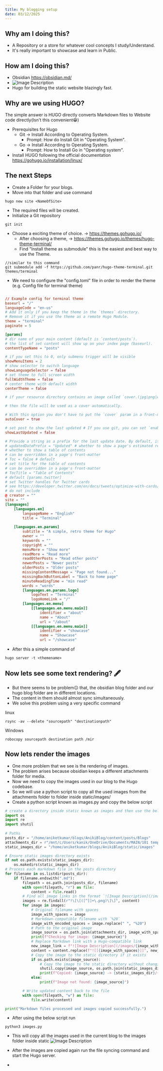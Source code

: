 ```yaml
---
title: My blogging setup
date: 03/12/2025
---
```

## Why am I doing this?
- A Repository or a store for whatever cool concepts I study/Understand.
- It's really important to showcase and learn in Public.
## How am I doing this?
- Obsidian https://obsidian.md/
- ![Image Description](/images/Pasted%20image%2020241203121609.png)
- Hugo for building the static website blazingly fast. 
## Why are we using HUGO?
The simple answer is HUGO directly converts Markdown files to Website code directly(Isn't this convenient😁)
- Prerequisites for Hugo
	- Git -> Install According to Operating System.
		- Prompt: How do Install Git in "Operating System".
	- Go -> Install According to Operating System.
		- Prompt: How to Install Go in "Operating system".
-  Install HUGO following the official documentation https://gohugo.io/installation/linux/

## The next Steps
- Create a Folder for your blogs.
- Move into that folder and use command
```
hugo new site <NameOfSite>
```
- The required files will be created.
- Initialize a Git repository
```
git init
```
- Choose a exciting theme of choice. -> https://themes.gohugo.io/
	- After choosing a theme, -> https://themes.gohugo.io/themes/hugo-theme-terminal/
	- Find "Install theme as submodule" this is the easiest and best way to use the Theme.
```
//similar to this command 
git submodule add -f https://github.com/panr/hugo-theme-terminal.git themes/terminal
```
- We need to configure the "config.toml" file in order to render the theme (e.g. Config file for terminal theme)
``` config.toml

// Example config for terminal theme
baseurl = "/" 
languageCode = "en-us" 
# Add it only if you keep the theme in the `themes` directory. 
# Remove it if you use the theme as a remote Hugo Module. 
theme = "terminal" 
paginate = 5 

[params] 
# dir name of your main content (default is `content/posts`). 
# the list of set content will show up on your index page (baseurl). 
contentTypeName = "posts" 

# if you set this to 0, only submenu trigger will be visible 
showMenuItems = 2 
# show selector to switch language 
showLanguageSelector = false 
# set theme to full screen width 
fullWidthTheme = false 
# center theme with default width 
centerTheme = false 

# if your resource directory contains an image called `cover.(jpg|png|webp)`, 

# then the file will be used as a cover automatically. 

# With this option you don't have to put the `cover` param in a front-matter. 
autoCover = true 

# set post to show the last updated # If you use git, you can set `enableGitInfo` to `true` and then post will automatically get the last updated 
showLastUpdated = false 

# Provide a string as a prefix for the last update date. By default, it looks like this: 2020-xx-xx [Updated: 2020-xx-xx] :: Author 
# updatedDatePrefix = "Updated" # whether to show a page's estimated reading time # readingTime = false # default 
# whether to show a table of contents 
# can be overridden in a page's front-matter 
# Toc = false # default 
# set title for the table of contents 
# can be overridden in a page's front-matter 
# TocTitle = "Table of Contents" 
# default [params.twitter] 
# set Twitter handles for Twitter cards 
# see https://developer.twitter.com/en/docs/tweets/optimize-with-cards/guides/getting-started#card-and-content-attribution 
# do not include 
@ creator = "" 
site = "" 
[languages] 
	[languages.en] 
		languageName = "English" 
		title = "Terminal" 
	
	[languages.en.params] 
		subtitle = "A simple, retro theme for Hugo" 
		owner = "" 
		keywords = "" 
		copyright = "" 
		menuMore = "Show more" 
		readMore = "Read more" 
		readOtherPosts = "Read other posts" 
		newerPosts = "Newer posts" 
		olderPosts = "Older posts" 
		missingContentMessage = "Page not found..." 
		missingBackButtonLabel = "Back to home page" 
		minuteReadingTime = "min read" 
		words = "words" 
		[languages.en.params.logo] 
			logoText = "Terminal" 
			logoHomeLink = "/" 
		[languages.en.menu] 
			[[languages.en.menu.main]] 
				identifier = "about" 
				name = "About" 
				url = "/about" 
			[[languages.en.menu.main]] 
				identifier = "showcase" 
				name = "Showcase" 
				url = "/showcase"
```
- After this a simple command of 
```
hugo server -t <themename>
```

## Now lets see some text rendering? 🖋️
- But there seems to be problem😐 that, the obsidian blog folder and our hugo blog folder are in different locations.
- The content in them should almost sync simultaneously.
- We solve this problem using a very specific command

linux
```
rsync -av --delete "sourcepath" "destinationpath"
```

Windows
```
robocopy sourcepath destination path /mir
```


## Now lets render the images
- One more problem that we see is the rendering of images.
- The problem arises because obsidian keeps a different attachments folder for media.
- Now we need to copy the images used in our blog to the Hugo codebase.
- So we will use a python script to copy all the used images from the attachments folder to folder inside static/images/
- Create a python script known as images.py and copy the below script 
``` Python
# create a directory inside static known as images and then use the below code.
import os
import re
import shutil
  
# Paths
posts_dir = "/home/aniketkumar/blogs/AnikiBlog/content/posts/Blogs"
attachments_dir = r"/mnt/c/Users/kanik/OneDrive/Documents/MAIN/101 templates"
static_images_dir = "/home/aniketkumar/blogs/AnikiBlog/static/images"

# Ensure static images directory exists
if not os.path.exists(static_images_dir):
    os.makedirs(static_images_dir)
# Process each markdown file in the posts directory
for filename in os.listdir(posts_dir):
    if filename.endswith(".md"):
        filepath = os.path.join(posts_dir, filename)
        with open(filepath, "r") as file:
            content = file.read()
        # Find all image links in the format `![Image Description](/images/filename.png)`
        images = re.findall(r"!\[\[([^]]+\.png)\]\]", content)
        for image in images:
            # Original filename with spaces
            image_with_spaces = image
            # Markdown-compatible filename with `%20`
            image_with_encoded_spaces = image.replace(" ", "%20")
            # Path to the original image
            image_source = os.path.join(attachments_dir, image_with_spaces)
            print(f"Checking for image: {image_source}")
            # Replace Markdown link with a Hugo-compatible link
            new_image_link = f"![Image Description](/images/{image_with_encoded_spaces})"
            content = content.replace(f"![[{image_with_spaces}]]", new_image_link)
            # Copy the image to the static directory if it exists
            if os.path.exists(image_source):
                # Copy the image to the static directory without changing its name
                shutil.copy(image_source, os.path.join(static_images_dir, image_with_spaces))
                print(f"Copied: {image_source} -> {static_images_dir}/{image_with_spaces}")
            else:
                print(f"Image not found: {image_source}")

        # Write updated content back to the file
        with open(filepath, "w") as file:
            file.write(content)

print("Markdown files processed and images copied successfully.")

```
- After using the below script run
```terminal
python3 images.py
```
- This will copy all the images used in the current blog to the images folder inside static
![Image Description](/images/Pastedimage20241203173907.png)

- After the images are copied again run the file syncing command and start the Hugo server.
- 